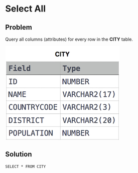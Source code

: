 # Select All

## Problem

Query all columns (attributes) for every row in the **CITY** table.

![CITY](https://github.com/MaheshMitikiri/github.io/blob/master/SQL/Hackerrank/Images/1.jpg)

## Solution

```MS SQL
SELECT * FROM CITY
```
